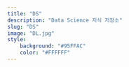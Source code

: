 ```yaml
---
title: "DS"
description: "Data Science 지식 저장소"
slug: "DS"
image: "DL.jpg"
style:
    background: "#95FFAC"
    color: "#FFFFFF"
---
```

